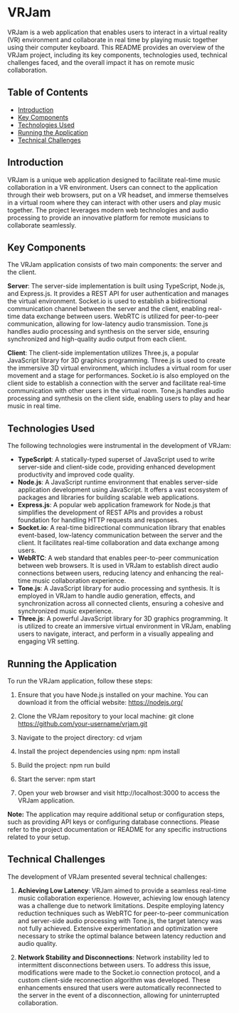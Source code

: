 # VRJam

VRJam is a web application that enables users to interact in a virtual reality (VR) environment and collaborate in real time by playing music together using their computer keyboard. This README provides an overview of the VRJam project, including its key components, technologies used, technical challenges faced, and the overall impact it has on remote music collaboration.

## Table of Contents

- [Introduction](#introduction)
- [Key Components](#key-components)
- [Technologies Used](#technologies-used)
- [Running the Application](#running-the-application)
- [Technical Challenges](#technical-challenges)

## Introduction

VRJam is a unique web application designed to facilitate real-time music collaboration in a VR environment. Users can connect to the application through their web browsers, put on a VR headset, and immerse themselves in a virtual room where they can interact with other users and play music together. The project leverages modern web technologies and audio processing to provide an innovative platform for remote musicians to collaborate seamlessly.

## Key Components

The VRJam application consists of two main components: the server and the client.

**Server**: The server-side implementation is built using TypeScript, Node.js, and Express.js. It provides a REST API for user authentication and manages the virtual environment. Socket.io is used to establish a bidirectional communication channel between the server and the client, enabling real-time data exchange between users. WebRTC is utilized for peer-to-peer communication, allowing for low-latency audio transmission. Tone.js handles audio processing and synthesis on the server side, ensuring synchronized and high-quality audio output from each client.

**Client**: The client-side implementation utilizes Three.js, a popular JavaScript library for 3D graphics programming. Three.js is used to create the immersive 3D virtual environment, which includes a virtual room for user movement and a stage for performances. Socket.io is also employed on the client side to establish a connection with the server and facilitate real-time communication with other users in the virtual room. Tone.js handles audio processing and synthesis on the client side, enabling users to play and hear music in real time.

## Technologies Used

The following technologies were instrumental in the development of VRJam:

- **TypeScript**: A statically-typed superset of JavaScript used to write server-side and client-side code, providing enhanced development productivity and improved code quality.
- **Node.js**: A JavaScript runtime environment that enables server-side application development using JavaScript. It offers a vast ecosystem of packages and libraries for building scalable web applications.
- **Express.js**: A popular web application framework for Node.js that simplifies the development of REST APIs and provides a robust foundation for handling HTTP requests and responses.
- **Socket.io**: A real-time bidirectional communication library that enables event-based, low-latency communication between the server and the client. It facilitates real-time collaboration and data exchange among users.
- **WebRTC**: A web standard that enables peer-to-peer communication between web browsers. It is used in VRJam to establish direct audio connections between users, reducing latency and enhancing the real-time music collaboration experience.
- **Tone.js**: A JavaScript library for audio processing and synthesis. It is employed in VRJam to handle audio generation, effects, and synchronization across all connected clients, ensuring a cohesive and synchronized music experience.
- **Three.js**: A powerful JavaScript library for 3D graphics programming. It is utilized to create an immersive virtual environment in VRJam, enabling users to navigate, interact, and perform in a visually appealing and engaging VR setting.

## Running the Application

To run the VRJam application, follow these steps:

1. Ensure that you have Node.js installed on your machine. You can download it from the official website: https://nodejs.org/

2. Clone the VRJam repository to your local machine:
git clone https://github.com/your-username/vrjam.git

3. Navigate to the project directory:
cd vrjam

4. Install the project dependencies using npm:
npm install

5. Build the project:
npm run build

6. Start the server:
npm start

7. Open your web browser and visit http://localhost:3000 to access the VRJam application.

**Note:** The application may require additional setup or configuration steps, such as providing API keys or configuring database connections. Please refer to the project documentation or README for any specific instructions related to your setup.

## Technical Challenges

The development of VRJam presented several technical challenges:

1. **Achieving Low Latency**: VRJam aimed to provide a seamless real-time music collaboration experience. However, achieving low enough latency was a challenge due to network limitations. Despite employing latency reduction techniques such as WebRTC for peer-to-peer communication and server-side audio processing with Tone.js, the target latency was not fully achieved. Extensive experimentation and optimization were necessary to strike the optimal balance between latency reduction and audio quality.

2. **Network Stability and Disconnections**: Network instability led to intermittent disconnections between users. To address this issue, modifications were made to the Socket.io connection protocol, and a custom client-side reconnection algorithm was developed. These enhancements ensured that users were automatically reconnected to the server in the event of a disconnection, allowing for uninterrupted collaboration.
